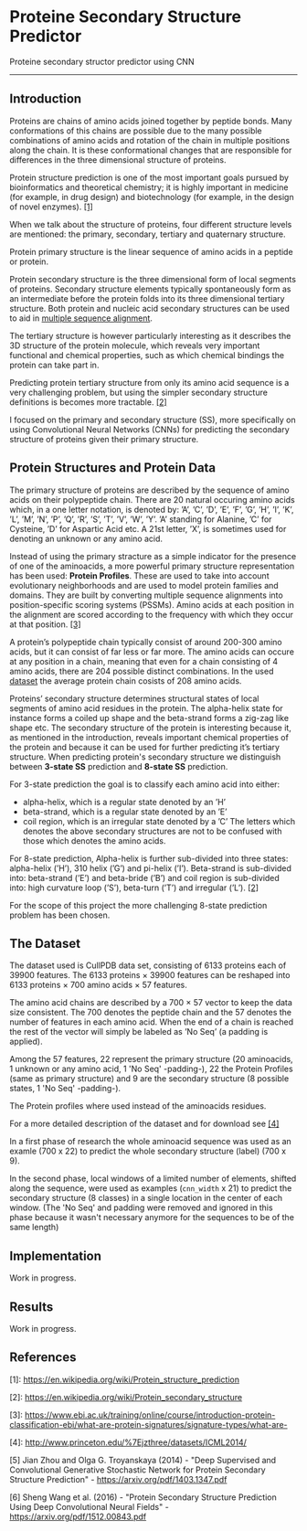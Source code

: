 # Proteine Secondary Structure Predictor
Proteine secondary structor predictor using CNN
___

## Introduction
Proteins are chains of amino acids joined together by peptide bonds. Many conformations of this chains are possible due to the many possible combinations of amino acids and rotation of the chain in multiple positions along the chain. It is these conformational changes that are responsible for differences in the three dimensional structure of proteins.

Protein structure prediction is one of the most important goals pursued by bioinformatics and theoretical chemistry; it is highly important in medicine (for example, in drug design) and biotechnology (for example, in the design of novel enzymes). [[1]](#references)

When we talk about the structure of proteins, four different structure levels are mentioned: the primary, secondary, tertiary and quaternary structure.

Protein primary structure is the linear sequence of amino acids in a peptide or protein.

Protein secondary structure is the three dimensional form of local segments of proteins. Secondary structure elements typically spontaneously form as an intermediate before the protein folds into its three dimensional tertiary structure.
Both protein and nucleic acid secondary structures can be used to aid in [multiple sequence alignment](https://en.wikipedia.org/wiki/Multiple_sequence_alignment).

The tertiary structure is however particularly interesting as it describes the 3D structure of the protein molecule, which reveals very important functional and chemical properties, such as which chemical bindings the protein can take part in.

Predicting protein tertiary structure from only its amino acid sequence is a very challenging problem, but using the simpler secondary structure definitions is becomes more tractable. [[2]](#references)

I focused on the primary and secondary structure (SS), more specifically on using Convolutional Neural Networks (CNNs) for predicting the secondary structure of proteins given their primary structure.

## Protein Structures and Protein Data
The primary structure of proteins are described by the sequence of amino acids on their polypeptide chain.
There are 20 natural occuring amino acids which, in a one letter notation, is denoted by: ’A’, ’C’, ’D’, ’E’, ’F’, ’G’, ’H’, ’I’, ’K’, ’L’, ’M’, ’N’, ’P’, ’Q’, ’R’, ’S’, ’T’, ’V’, ’W’, ’Y’. ’A’ standing for Alanine, ’C’ for Cysteine, ’D’ for Aspartic Acid etc. A 21st letter, ’X’, is sometimes used for denoting an unknown or any amino acid.

Instead of using the  primary stracture as a simple indicator for the presence of one of the aminoacids, a more powerful primary structure representation has been used: **Protein Profiles**.
These are used to take into account evolutionary neighborhoods and are used to model protein families and domains. They are built by converting multiple sequence alignments into position-specific scoring systems (PSSMs). Amino acids at each position in the alignment are scored according to the frequency with which they occur at that position. [[3]](#references)

A protein’s polypeptide chain typically consist of around 200-300 amino acids, but it can consist of far less or far more. The amino acids can occure at any position in a chain, meaning that even for a chain consisting of 4 amino acids, there are 204 possible distinct combinations. In the used [dataset](#the-dataset) the average protein chain cosists of 208 amino acids.

Proteins’ secondary structure determines structural states of local segments of amino acid residues in the protein. The alpha-helix state for instance forms a coiled up shape and the beta-strand forms a zig-zag like shape etc. The secondary structure of the protein is interesting because it, as mentioned in the introduction, reveals important chemical properties of the protein and because it can be used for further predicting it’s tertiary structure. When predicting protein's secondary structure we distinguish between **3-state SS** prediction and **8-state SS** prediction.

For 3-state prediction the goal is to classify each amino acid into either:
- alpha-helix, which is a regular state denoted by an ’H’
- beta-strand, which is a regular state denoted by an ’E’
- coil region, which is an irregular state denoted by a ’C’
The letters which denotes the above secondary structures are not to be confused with those which denotes the amino acids.

For 8-state prediction, Alpha-helix is further sub-divided into three states: alpha-helix (’H’), 310 helix (’G’) and pi-helix (’I’). Beta-strand is sub-divided into: beta-strand (’E’) and beta-bride (’B’) and coil region is sub-divided into: high curvature loop (’S’), beta-turn (’T’) and irregular (’L’). [[2]](#references)

For the scope of this project the more challenging 8-state prediction problem has been chosen.

## The Dataset
The dataset used is CullPDB data set, consisting of 6133 proteins each of 39900 features.
The 6133 proteins × 39900 features can be reshaped into 6133 proteins × 700 amino acids × 57 features.

The amino acid chains are described by a 700 × 57 vector to keep the data size consistent. The 700 denotes the peptide chain and the 57 denotes the number of features in each amino acid. When the end of a chain is reached the rest of the vector will simply be labeled as ’No Seq’ (a padding is applied).

Among the 57 features, 22 represent the primary structure (20 aminoacids, 1 unknown or any amino acid, 1 'No Seq' -padding-), 22 the Protein Profiles (same as primary structure) and 9 are the secondary structure (8 possible states, 1 'No Seq' -padding-).

The Protein profiles where used instead of the aminoacids residues.

For a more detailed description of the dataset and for download see [[4]](#references)

In a first phase of research the whole aminoacid sequence was used as an examle (700 x 22) to predict the whole secondary structure (label) (700 x 9).

In the second phase, local windows of a limited number of elements, shifted along the sequence, were used as examples (`cnn_width` x 21) to predict the secondary structure (8 classes) in a single location in the center of each window. (The 'No Seq' and padding were removed and ignored in this phase because it wasn't necessary anymore for the sequences to be of the same length)

## Implementation
Work in progress.

## Results
Work in progress.

## References
\[1\]: https://en.wikipedia.org/wiki/Protein_structure_prediction

\[2\]: https://en.wikipedia.org/wiki/Protein_secondary_structure

\[3\]: https://www.ebi.ac.uk/training/online/course/introduction-protein-classification-ebi/what-are-protein-signatures/signature-types/what-are-

\[4\]: http://www.princeton.edu/%7Ejzthree/datasets/ICML2014/

\[5\] Jian Zhou and Olga G. Troyanskaya (2014) - "Deep Supervised and Convolutional Generative Stochastic Network for Protein Secondary Structure Prediction" - https://arxiv.org/pdf/1403.1347.pdf

\[6\] Sheng Wang et al. (2016) - "Protein Secondary Structure Prediction Using Deep Convolutional Neural Fields" - https://arxiv.org/pdf/1512.00843.pdf
